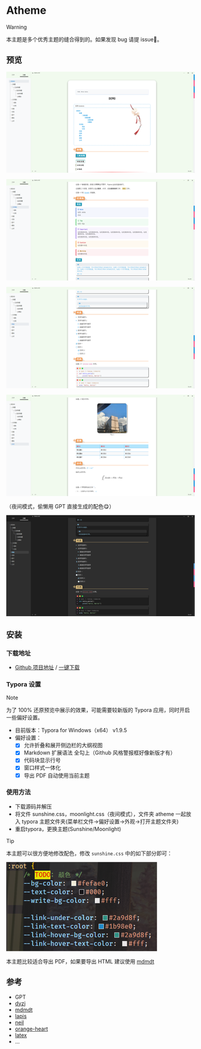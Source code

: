 # Atheme

> [!Warning]
>
> 本主题是多个优秀主题的缝合得到的。如果发现 bug 请提 issue🙌。

## 预览

![image-20241003205030347](./assets/image-20241003205030347.png)

![image-20241003205050346](./assets/image-20241003205050346.png)

![image-20241003205105485](./assets/image-20241003205105485.png)

![image-20241003205112727](./assets/image-20241003205112727.png)

（夜间模式，偷懒用 GPT 直接生成的配色😋）

![image-20241003205128853](./assets/image-20241003205128853.png)

## 安装

### 下载地址

- [Github 项目地址](https://github.com/liano3/Typora-Atheme/) / [一键下载](https://github.com/liano3/Typora-Atheme/archive/refs/heads/main.zip)

### Typora 设置

> [!NOTE]
>
> 为了 100% 还原预览中展示的效果，可能需要较新版的 Typora 应用，同时开启一些偏好设置。

- 目前版本：Typora for Windows（x64） v1.9.5 
- 偏好设置：
  - [x] 允许折叠和展开侧边栏的大纲视图
  - [x] Markdown 扩展语法 全勾上（Github 风格警报框好像新版才有）
  - [x] 代码块显示行号
  - [x] 窗口样式一体化
  - [x] 导出 PDF 自动使用当前主题

### 使用方法

- 下载源码并解压
- 将文件 sunshine.css，moonlight.css（夜间模式），文件夹 atheme 一起放入 typora 主题文件夹(菜单栏文件->偏好设置->外观->打开主题文件夹)
- 重启typora，更换主题(Sunshine/Moonlight)

> [!TIP]
>
> 本主题可以很方便地修改配色，修改 `sunshine.css` 中的如下部分即可：
>
> ![image-20241002142507647](./assets/image-20241002142507647.png)
>
> 本主题比较适合导出 PDF，如果要导出 HTML 建议使用 [mdmdt](https://github.com/cayxc/Mdmdt)

## 参考

- GPT
- [dyzj](https://github.com/muggledy/typora-dyzj-theme)
- [mdmdt](https://github.com/cayxc/Mdmdt)
- [lapis](https://github.com/YiNNx/typora-theme-lapis)
- [neil](https://gitee.com/iwuyc-tools/typora-neil-theme)
- [orange-heart](https://github.com/evgo2017/typora-theme-orange-heart)
- [latex](https://github.com/Keldos-Li/typora-latex-theme)
- ...
